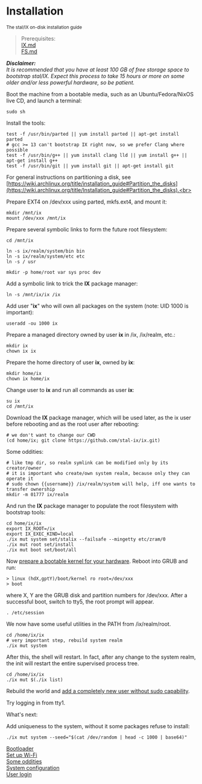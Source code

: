 # Installation
<sup> The stal/IX on-disk installation guide </sup>

> Prerequisites:<br>
> [IX.md](IX.md)<br>
> [FS.md](FS.md)<br>

**_Disclaimer:_**<br>
*It is recommended that you have at least 100 GB of free storage space to bootstrap stal/IX. Expect this process to take 15 hours or more on some older and/or less powerful hardware, so be patient.*

<!-- {% raw %} -->

Boot the machine from a bootable media, such as an Ubuntu/Fedora/NixOS live CD, and launch a terminal:

```shell
sudo sh
```

Install the tools:

```shell
test -f /usr/bin/parted || yum install parted || apt-get install parted
# gcc >= 13 can't bootstrap IX right now, so we prefer Clang where possible	
test -f /usr/bin/g++ || yum install clang lld || yum install g++ || apt-get install g++
test -f /usr/bin/git || yum install git || apt-get install git
```

For general instructions on partitioning a disk, see<br>
[https://wiki.archlinux.org/title/installation_guide#Partition_the_disks](https://wiki.archlinux.org/title/Installation_guide#Partition_the_disks).<br>

Prepare EXT4 on /dev/xxx using parted, mkfs.ext4, and mount it:

```shell
mkdir /mnt/ix
mount /dev/xxx /mnt/ix
```

Prepare several symbolic links to form the future root filesystem:

```shell
cd /mnt/ix

ln -s ix/realm/system/bin bin
ln -s ix/realm/system/etc etc
ln -s / usr

mkdir -p home/root var sys proc dev
```

Add a symbolic link to trick the **IX** package manager:

```shell
ln -s /mnt/ix/ix /ix
```

Add user "**ix**" who will own all packages on the system (note: UID 1000 is important):

```shell
useradd -ou 1000 ix
```

Prepare a managed directory owned by user **ix** in /ix, /ix/realm, etc.:

```shell
mkdir ix
chown ix ix
```

Prepare the home directory of user **ix**, owned by **ix**:

```shell
mkdir home/ix
chown ix home/ix
```

Change user to **ix** and run all commands as user **ix**:

```shell
su ix
cd /mnt/ix
```

Download the **IX** package manager, which will be used later, as the ix user before rebooting and as the root user after rebooting:

```shell
# we don't want to change our CWD
(cd home/ix; git clone https://github.com/stal-ix/ix.git)
```

Some oddities:

```shell
# like tmp dir, so realm symlink can be modified only by its creator/owner
# it is important who create/own system realm, because only they can operate it
# sudo chown {{username}} /ix/realm/system will help, iff one wants to transfer ownership 
mkdir -m 01777 ix/realm
```

And run the **IX** package manager to populate the root filesystem with bootstrap tools:

```shell
cd home/ix/ix
export IX_ROOT=/ix
export IX_EXEC_KIND=local
./ix mut system set/stalix --failsafe --mingetty etc/zram/0
./ix mut root set/install
./ix mut boot set/boot/all
```

Now [prepare a bootable kernel for your hardware](KERNEL.md). Reboot into GRUB and run:

```shell
> linux (hdX,gptY)/boot/kernel ro root=/dev/xxx
> boot
```

where X, Y are the GRUB disk and partition numbers for /dev/xxx.
After a successful boot, switch to tty5, the root prompt will appear.

```shell
. /etc/session
```

We now have some useful utilities in the PATH from /ix/realm/root.

```shell
cd /home/ix/ix
# very important step, rebuild system realm
./ix mut system
```

After this, the shell will restart. In fact, after any change to the system realm, the init will restart the entire supervised process tree.

```shell
cd /home/ix/ix
./ix mut $(./ix list)
```

Rebuild the world and [add a completely new user without sudo capability](https://stal-ix.github.io/ETC#add-user).<br>

Try logging in from tty1.

What's next: 

Add uniqueness to the system, without it some packages refuse to install:

```shell
./ix mut system --seed="$(cat /dev/random | head -c 1000 | base64)"
```

[Bootloader](GRUB.md)<br>
[Set up Wi-Fi](WIFI.md)<br>
[Some oddities](CAVEATS.md)<br>
[System configuration](ETC.md)<br>
[User login](LOGIN.md)

<!-- {% endraw %} -->


